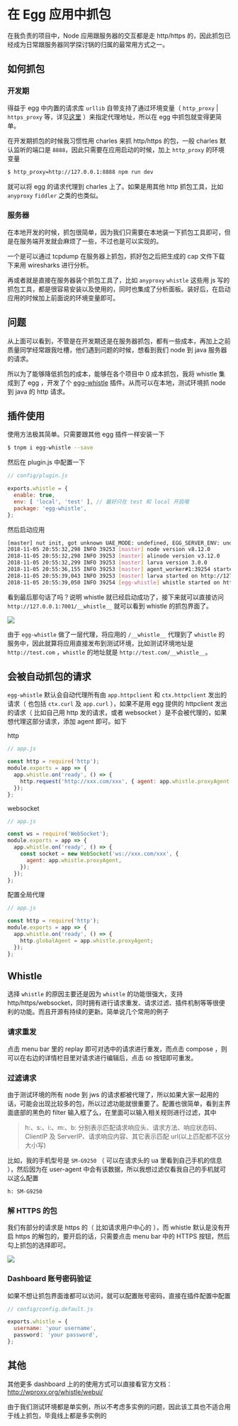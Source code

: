 # 在 Egg 应用中抓包

在我负责的项目中，Node 应用跟服务器的交互都是走 http/https 的，因此抓包已经成为日常跟服务器同学探讨锅的归属的最常用方式之一。

## 如何抓包

### 开发期

得益于 egg 中内置的请求库 `urllib` 自带支持了通过环境变量（ `http_proxy` | `https_proxy` 等，详见[这里](https://github.com/node-modules/urllib/blob/master/lib/detect_proxy_agent.js) ）来指定代理地址，所以在 egg 中抓包就变得更简单。

在开发期抓包的时候我习惯性用 charles 来抓 http/https 的包，一般 charles 默认监听的端口是 `8888`，因此只需要在应用启动的时候，加上 `http_proxy` 的环境变量

```bash
$ http_proxy=http://127.0.0.1:8888 npm run dev
```

就可以将 egg 的请求代理到 charles 上了。如果是用其他 http 抓包工具，比如 `anyproxy` `fiddler` 之类的也类似。

### 服务器

在本地开发的时候，抓包很简单，因为我们只需要在本地装一下抓包工具即可，但是在服务端开发就会麻烦了一些，不过也是可以实现的。

一个是可以通过 tcpdump 在服务器上抓包，抓好包之后把生成的 cap 文件下载下来用 wiresharks 进行分析。

再或者就是直接在服务器装个抓包工具了，比如 `anyproxy` `whistle` 这些用 js 写的抓包工具，都是很容易安装以及使用的，同时也集成了分析面板。装好后，在启动应用的时候加上前面说的环境变量即可。

## 问题

从上面可以看到，不管是在开发期还是在服务器抓包，都有一些成本，再加上之前质量同学经常跟我吐槽，他们遇到问题的时候，想看到我们 node 到 java 服务器的请求。

所以为了能够降低抓包的成本，能够在各个项目中 0 成本抓包，我将 whistle 集成到了 egg ，开发了个 [egg-whistle](https://github.com/whxaxes/egg-whistle) 插件。从而可以在本地，测试环境抓 node 到 java 的 http 请求。

## 插件使用

使用方法极其简单。只需要跟其他 egg 插件一样安装一下

```bash
$ tnpm i egg-whistle --save
```

然后在 plugin.js 中配置一下

```js
// config/plugin.js

exports.whistle = {
  enable: true,
  env: [ 'local', 'test' ], // 最好只在 test 和 local 开启哦
  package: 'egg-whistle',
};
```

然后启动应用

```bash
[master] nut init, got unknown UAE_MODE: undefined, EGG_SERVER_ENV: undefined, NODE_ENV: development
2018-11-05 20:55:32,298 INFO 39253 [master] node version v8.12.0
2018-11-05 20:55:32,298 INFO 39253 [master] alinode version v3.12.0
2018-11-05 20:55:32,299 INFO 39253 [master] larva version 3.0.0
2018-11-05 20:55:36,155 INFO 39253 [master] agent_worker#1:39254 started (3852ms)
2018-11-05 20:55:39,043 INFO 39253 [master] larva started on http://127.0.0.1:7001 (6744ms)
2018-11-05 20:55:39,050 INFO 39254 [egg-whistle] whistle started on http://127.0.0.1:7001/__whistle__
```

看到最后那句话了吗？说明 whistle 就已经启动成功了，接下来就可以直接访问 `http://127.0.0.1:7001/__whistle__` 就可以看到 whistle 的抓包界面了。

![](https://cdn.nlark.com/lark/0/2018/png/8714/1541507863946-e47c46b4-062c-4d3b-8d00-4eb4cddad279.png)

由于 `egg-whistle` 做了一层代理，将应用的 `/__whistle__` 代理到了 `whistle` 的服务中，因此就算将应用直接发布到测试环境，比如测试环境地址是 `http://test.com` ，`whistle` 的地址就是 `http://test.com/__whistle__`。

## 会被自动抓包的请求

`egg-whistle` 默认会自动代理所有由 `app.httpclient` 和 `ctx.httpclient` 发出的请求（ 也包括 `ctx.curl` 及 `app.curl`  ），如果不是用 egg 提供的 httpclient 发出的请求（ 比如自己用 http 发的请求，或者 websocket ）是不会被代理的，如果想代理这部分请求，添加 agent 即可。如下

http

```js
// app.js

const http = require('http');
module.exports = app => {
  app.whistle.on('ready', () => {
    http.request('http://xxx.com/xxx', { agent: app.whistle.proxyAgent });
  });
};
```

websocket

```js
// app.js

const ws = require('WebSocket');
module.exports = app => {
  app.whistle.on('ready', () => {
    const socket = new WebSocket('ws://xxx.com/xxx', {
      agent: app.whistle.proxyAgent,
    });
  });
};
```

配置全局代理

```js
// app.js

const http = require('http');
module.exports = app => {
  app.whistle.on('ready', () => {
    http.globalAgent = app.whistle.proxyAgent;
  });
};
```

## Whistle

选择 `whistle` 的原因主要还是因为 `whistle` 的功能很强大，支持 http/https/websocket，同时拥有进行请求重发、请求过滤、插件机制等等很便利的功能。而且开源有持续的更新。简单说几个常用的例子

### 请求重发

点击 menu bar 里的 replay 即可对选中的请求进行重发，而点击 compose ，则可以在右边的详情栏目里对请求进行编辑后，点击 `GO` 按钮即可重发。

### 过滤请求

由于测试环境的所有 node 到 jws 的请求都被代理了，所以如果大家一起用的话，可能会出现比较多的包，所以过滤功能就很重要了。配置也很简单，看到主界面底部的黑色的 filter 输入框了么，在里面可以输入相关规则进行过滤，其中

> h:、s:、i:、m:、b: 分别表示匹配请求响应头、请求方法、响应状态码、ClientIP 及 ServerIP、请求响应内容、其它表示匹配 url(以上匹配都不区分大小写)

比如，我的手机型号是 `SM-G9250` （ 可以在请求头的 ua 里看到自己手机的信息 ），然后因为在 user-agent 中会有该数据，所以我想过滤仅看我自己的手机就可以这么配置

```
h: SM-G9250
```

### 解 HTTPS 的包

我们有部分的请求是 https 的（ 比如请求用户中心的 ），而 whistle 默认是没有开启 https 的解包的，要开启的话，只需要点击 menu bar 中的 HTTPS 按钮，然后勾上抓包的选择即可。

![](https://cdn.nlark.com/lark/0/2018/png/8714/1541427026895-2e94dc32-e39c-4218-a10b-59927629d65f.png)

### Dashboard 账号密码验证

如果不想让抓包界面谁都可以访问，就可以配置账号密码，直接在插件配置中配置

```js
// config/config.default.js

exports.whistle = {
  username: 'your username',
  password： 'your password',
};
```

## 其他

其他更多 dashboard 上的的使用方式可以直接看官方文档：http://wproxy.org/whistle/webui/ 

由于我们测试环境都是单实例，所以不考虑多实例的问题，因此该工具也不适合用于线上抓包，毕竟线上都是多实例的
